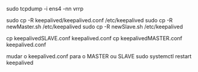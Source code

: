 sudo tcpdump -i ens4 -nn vrrp

sudo cp -R keepalived/keepalived.conf /etc/keepalived
sudo cp -R newMaster.sh /etc/keepalived
sudo cp -R newSlave.sh /etc/keepalived

cp keepalivedSLAVE.conf keepalived.conf
cp keepalivedMASTER.conf keepalived.conf

mudar o keepalived.conf para o MASTER ou SLAVE
sudo systemctl restart keepalived